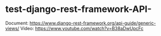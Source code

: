# test-django-rest-framework-API-
Document: https://www.django-rest-framework.org/api-guide/generic-views/
Video: https://www.youtube.com/watch?v=B38aDwUpcFc
